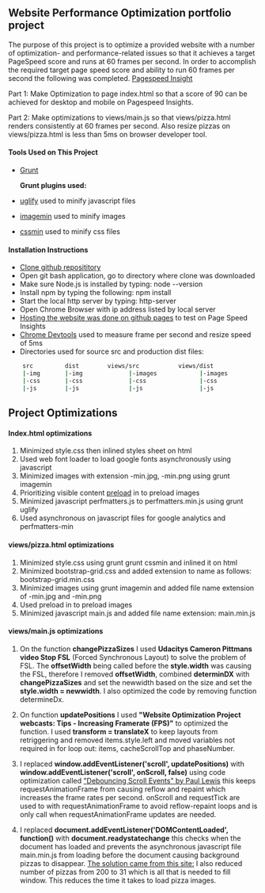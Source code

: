 ## Website Performance Optimization portfolio project

The purpose of this project is to optimize a provided website with a number of optimization- and performance-related issues so that it achieves a target PageSpeed score and runs at 60 frames per second. In order to accomplish the required target page speed score and ability to run 60 frames per second the following was completed. [Pagespeed Insight](https://developers.google.com/speed/pagespeed/insights/)

Part 1: Make Optimization to page index.html so that a score of 90 can be achieved for desktop and mobile on Pagespeed Insights.

Part 2: Make optimizations to views/main.js so that views/pizza.html renders consistently at 60 frames per second. Also resize pizzas on views/pizza.html
		is less than 5ms on browser developer tool.

#### Tools Used on This Project
* [Grunt](http://gruntjs.com/)

	**Grunt plugins used:**
* [uglify](https://www.npmjs.com/package/grunt-contrib-uglify) used to minify javascript files
* [imagemin](https://www.npmjs.com/package/grunt-contrib-imagemin) used to minify images
* [cssmin](https://www.npmjs.com/package/grunt-contrib-cssmin) used to minify css files

#### Installation Instructions
* [Clone github reposititory](https://github.com/ruben-socal/frontend-nanodegree-mobile-portfolio.git)
* Open git bash application, go to directory where clone was downloaded
* Make sure Node.js is installed by typing: node --version 
* Install npm by typing the following: npm install
* Start the local http server by typing: http-server
* Open Chrome Browser with ip address listed by  local server
* [Hosting the website was done on github pages](https://guides.github.com/features/pages/) to test on Page Speed Insights
*  [Chrome Devtools](https://developer.chrome.com/devtools) used to measure frame per second and resize speed of 5ms
* Directories used for source src and production dist files:
```bash
	src     	dist    	views/src    		views/dist
	|-img       |-img             |-images            |-images
	|-css       |-css             |-css               |-css
	|-js        |-js              |-js                |-js
```

## Project Optimizations

#### Index.html optimizations
1. Minimized style.css then inlined styles sheet on html
2. Used web font loader to load google fonts asynchronously using javascript
4. Minimized images with extension -min.jpg, -min.png using grunt imagemin
3. Prioritizing visible content [preload](https://developers.google.com/web/updates/2016/03/link-rel-preload) in <link> to preload images
5. Minimized javascript perfmatters.js to perfmatters.min.js using grunt uglify
6. Used asynchronous on javascript files for google analytics and perfmatters-min

#### views/pizza.html optimizations
1. Minimized style.css using grunt grunt cssmin and inlined it on html
2. Minimized bootstrap-grid.css and added extension to name as follows: bootstrap-grid.min.css
3. Minimized images using grunt imagemin and added file name extension of -min.jpg and -min.png
4. Used preload in <link> to preload images
5. Minimized javascript main.js and added file name extension: main.min.js

#### views/main.js optimizations
1. On the function **changePizzaSizes** I used **Udacitys Cameron Pittmans video Stop FSL** (Forced Synchronous Layout) to
   solve the problem of FSL. The **offsetWidth** being called before the **style.width**
   was causing the FSL, therefore I removed **offsetWidth**, combined **determinDX** with
   **changePizzaSizes** and set the newwidth based on the size and set the **style.width = newwidth**.
   I also optimized the code by removing function determineDx.

2. On function **updatePositions** I used **"Website Optimization Project webcasts: Tips - Increasing
   Framerate (FPS)"** to optimized the function. I used **transform = translateX** to keep layouts
   from retriggering and removed items.style.left and moved variables not required in
   for loop out: items, cacheScrollTop and phaseNumber.

3. I replaced **window.addEventListener('scroll', updatePositions)** with **window.addEventListener('scroll', onScroll, false)**
   using code optimization called ["Debouncing Scroll Events" by Paul Lewis](https://www.html5rocks.com/en/tutorials/speed/animations)
   this keeps requestAnimationFrame from causing reflow and repaint which increases the frame rates per second.
   onScroll and requestTick are used to with requestAnimationFrame to avoid reflow-repaint loops
   and is only call when requestAnimationFrame updates are needed.

4. I replaced **document.addEventListener('DOMContentLoaded', function()** with
   **document.readystatechange** this checks when the document has loaded and
   prevents the asynchronous javascript file main.min.js from loading before the document causing
   background pizzas to disappear. [The solution came from this site:](http://stackoverflow.com/questions/9237044/async-loaded-scripts-with-domcontentloaded-or-load-event-handlers-not-being-call)
   I also reduced number of pizzas from 200 to 31 which is all that is needed to fill window. This reduces the
   time it takes to load pizza images.